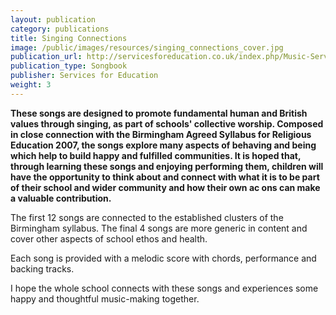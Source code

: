 ```yaml
---
layout: publication
category: publications
title: Singing Connections
image: /public/images/resources/singing_connections_cover.jpg
publication_url: http://servicesforeducation.co.uk/index.php/Music-Services/primary-schools.html#singing-connections
publication_type: Songbook
publisher: Services for Education
weight: 3
---
```


**These songs are designed to promote fundamental human and British values through singing, as part of schools' collective worship. Composed in close connection with the Birmingham Agreed Syllabus for Religious Education 2007, the songs explore many aspects of behaving and being which help to build happy and fulfilled communities. It is hoped that, through learning these songs and enjoying performing them, children will have the opportunity to think about and connect with what it is to be part of their school and wider community and how their own ac ons can make a valuable contribution.**

The first 12 songs are connected to the established clusters of the Birmingham syllabus. The final 4 songs are more generic in content and cover other aspects of school ethos and health.

Each song is provided with a melodic score with chords, performance and backing tracks.

I hope the whole school connects with these songs and experiences some happy and thoughtful music-making together.
